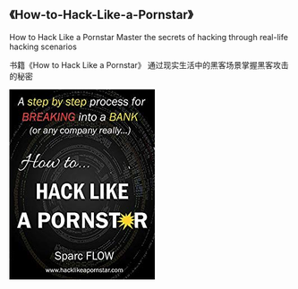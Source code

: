 ## 《How-to-Hack-Like-a-Pornstar》

How to Hack Like a Pornstar
Master the secrets of hacking through real-life hacking scenarios

书籍《How to Hack Like a Pornstar》 通过现实生活中的黑客场景掌握黑客攻击的秘密

![](./51k.jpg)